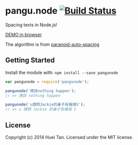 # pangu.node [![Build Status](https://secure.travis-ci.org/huei90/pangu.node.png?branch=master)](http://travis-ci.org/huei90/pangu.node)

Spacing texts in Node.js!

[DEMO in browser](http://huei90.github.io/pangu.node/)

The algorithm is from [paranoid-auto-spacing](https://github.com/vinta/paranoid-auto-spacing)

## Getting Started
Install the module with: `npm install --save pangunode`

```javascript
var pangunode = require('pangunode');

pangunode('應該nothing happen');
// => 應該 nothing happen

pangunode('u請問Jackie的鼻子有幾個S');
// => u 請問 Jackie 的鼻子有幾個 S
```

## License
Copyright (c) 2014 Huei Tan. Licensed under the MIT license.
